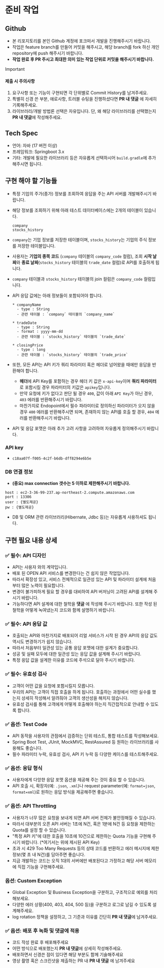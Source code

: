 
# 준비 작업
## Github
- 본 리포지토리를 본인 Github 계정에 포크떠서 개발을 진행해주시기 바랍니다.
- 작업은 feature branch를 만들어 커밋을 해주시고, 해당 branch를 fork 하신 개인 repository에 push 해주시기 바랍니다.
- **작업 완료 후 PR 주시고 최대한 의미 있는 작업 단위로 커밋을 해주시기 바랍니다.**


> [!IMPORTANT]  
> #### 제출 시 주의사항
> 1. 요구사항 또는 기능이 구현되면 각 단위별로 Commit History를 남겨주세요.
> 2. 특별히 신경 쓴 부분, 애로사항, 트러블 슈팅을 진행하셨다면 **PR 내 댓글** 에 자세히 기록해주세요.
> 3. 라이브러리/개발 방법론 선택은 자유입니다. 단, 왜 해당 라이브러리를 선택했는지 **PR 내 댓글**에 작성해주세요.


## Tech Spec
- 언어: 자바 (17 버전 이상)
- 프레임워크: Springboot 3.x
- 기타: 개발에 필요한 라이브러리 등은 자유롭게 선택하시어 `build.gradle`에 추가해주시면 됩니다.


## 구현 해야 할 기능들
- 특정 기업의 주가(종가) 정보를 조회하여 응답을 주는 API 서버를 개발해주시기 바랍니다.
- 해당 정보를 조회하기 위해 아래 테스트 데이터베이스에는 2개의 테이블이 있습니다.

  ```
  company
  stocks_history
  ```

- `company`는 기업 정보를 저장한 테이블이며, `stocks_history`는 기업의 주식 정보를 저장한 테이블입니다.
- 사용자는 **기업의 종목 코드** (`company` 테이블의 `company_code` 컬럼), 조회 **시작 날짜**와 **종료 날짜**(`stocks_history` 테이블의 `trade_date` 컬럼)로 API를 호출하게 됩니다.
- `company` 테이블과 `stocks_history` 테이블의 join 컬럼은 `company_code` 컬럼입니다.

- API 응답 값에는 아래 정보들이 포함되어야 합니다.
  ```
  * companyName
    - type : String
    - 관련 테이블 : `company` 테이블의 `company_name`

  * tradeDate
    - type : String
    - format : yyyy-mm-dd
    - 관련 테이블 : `stocks_history` 테이블의 `trade_date`

  * closingPrice
    - type : long
    - 관련 테이블 : `stocks_history` 테이블의 `trade_price`
  ```

- 또한, 모든 API는 API 키가 쿼리 파라미터 혹은 헤더로 넘어왔을 때에만 응답을 반환해야 합니다.
  - **헤더**에 API Key를 포함하는 경우 헤더 키 값은 `x-api-key`이며 **쿼리 파라미터**로 포함시킬 경우 파라미터의 키값은 `apikey`입니다.
  - 만약 요청에 키가 없다고 판단 될 경우 `400`, 값이 아래 `API Key`가 아닌 경우, `403` 에러를 반환해주시기 바랍니다.
  - 마찬가지로 Endopoint에서 필수 파라미터로 정의하신 파라미터가 오지 않을 경우 `400` 에러를 반환해주시면 되며, 존재하지 않는 API를 호출 할 경우, `404` 에러를 반환해주시기 바랍니다.

- API 및 응답 포맷은 아래 추가 고려 사항을 고려하여 자유롭게 정의해주시기 바랍니다.

### API key
- `c18aa07f-f005-4c2f-b6db-dff8294e6b5e`


### DB 연결 정보
- **(중요) max connection 갯수는 5 이하로 제한해주시기 바랍니다.**
```
host : ec2-3-36-99-237.ap-northeast-2.compute.amazonaws.com
port : 13306
user : {별도제공}
pw : {별도제공}
```

- DB 및 ORM 관련 라이브러리(Hibernate, Jdbc 등)는 자유롭게 사용하셔도 됩니다.

## 구현 필요 내용 상세
### ✅ 필수: API 디자인
- API는 사용자 와의 계약입니다.
- 배포 된 OPEN API 서비스를 변경한다는 건 쉽지 않은 작업입니다.
- 따라서 확장성 있고, 서비스 전체적으로 일관성 있는 API 및 파라미터 설계에 처음부터 많은 노력이 필요합니다.
- 변경이 불가피하게 필요 할 경우를 대비하여 API 버저닝이 고려된 API를 설계해 주시기 바랍니다.
- 가능하다면 API 설계에 대한 철학을 **댓글** 에 작성해 주시기 바랍니다. 또한 작성 된 철학을 어떻게 녹여냈는지 코드와 함께 설명하기 바랍니다.

### ✅ 필수: API 응답 값
- 호출되는 API와 마찬가지로 배포되어 리얼 서비스가 시작 된 경우 API의 응답 값도 역시도 변경하기가 쉽지 않습니다.
- 따라서 처음부터 일관성 있는 공통 응답 포맷에 대한 설계가 중요합니다.
- 성공 및 실패 모두에 대한 일관성 있는 응답 값을 설계해 주시기 바랍니다.
- 특정 응답 값을 설계한 이유를 코드에 주석으로 달아 주시기 바랍니다.

### ✅ 필수: 유효성 검사
- 고객이 어떤 값을 요청에 포함시킬지 모릅니다.
- 우리의 API는 고객이 직접 호출을 하게 됩니다. 호출하는 과정에서 어떤 실수를 했는지 상세히 작성해서 알려줘야 고객의 생산성을 해치지 않습니다.
- 유효성 검사를 통해 고객에게 어떻게 호출해야 하는지 직간접적으로 안내할 수 있도록 합니다.

### ✅ 옵션: Test Code 
- API 동작을 사용자의 관점에서 검증하는 단위 테스트, 통합 테스트를 작성해보세요.
- Spring Boot Test, JUnit, MockMVC, RestAssured 등 원하는 라이브러리를 사용해도 좋습니다.
- 필수 파라미터 누락, 유효성 검사, API 키 누락 등 다양한 케이스를 테스트해주세요.

### ✅ 옵션: 응답 형식
- 사용자에게 다앙햔 응답 포맷 옵션을 제공해 주는 것이 중요 할 수 있습니다.
- API 호출 시, 확장자(예: `.json`, `.xml`)나 request parameter(예: `format=json`, `format=xml`)로 원하는 응답 방식을 제공해주면 좋습니다.

### ✅ 옵션: API Throttling
- 사용자가 너무 많은 요청을 보내게 되면 API 서버 전체가 불안정해질 수 있습니다.
- 따라서 대부분의 오픈 API 서버는 1초에 N건, 혹은 1분에 N건 등 요청을 제한하는 Quota를 설정 할 수 있습니다.
- "특정 API 키"에 대한 호출을 10초에 10건으로 제한하는 Quota 기능을 구현해 주시기 바랍니다. (*여기서는 위에 제시된 API Key)
- 초과 시 429 Too Many Requests 등의 상태 코드를 반환하고 에러 메시지에 제한 정보(몇 초 내 N건)를 담아주면 좋습니다.
- 지금 개발하는 코드는 오직 1대의 서버에만 배포된다고 가정하고 해당 서버 메모리에 직접 기능을 구현해주세요.

### 옵션: Custom Exception
- Global Exception 및 Business Exception을 구분하고, 구조적으로 예외를 처리해보세요.
- 다양한 에러 상황(400, 403, 404, 500 등)을 구분하고 로그로 남길 수 있도록 설계해주세요.
- log rotation 정책을 설정하고, 그 기준과 이유를 간단히 **PR 내 댓글**에 남겨주세요.

### ✅ 옵션: 배포 후 녹화 및 **댓글**에 적용
- 코드 작성 완료 후 배포해주세요
- 어떤 방식으로 배포했는지 **PR 내 댓글**에 상세히 작성해주세요.
- 배포하면서 신경쓴 점이 있다면 해당 부분도 함께 기술해주세요
- 영상 촬영 혹은 스크린샷을 제출하는 PR 내 **PR 내 댓글** 에 남겨주세요
